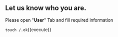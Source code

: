 ## Let us know who you are.

Please open "**User**" Tab and fill required information

`touch /.ok`{{execute}}

